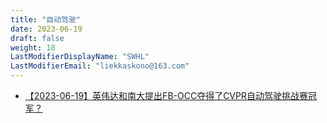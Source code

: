 ```yaml
---
title: "自动驾驶"
date: 2023-06-19
draft: false
weight: 18
LastModifierDisplayName: "SWHL"
LastModifierEmail: "liekkaskono@163.com"
---
```

 
- [【2023-06-19】英伟达和南大提出FB-OCC夺得了CVPR自动驾驶挑战赛冠军？](https://mp.weixin.qq.com/s/8YGrAD95WuOB84c3Kmm-OA)
